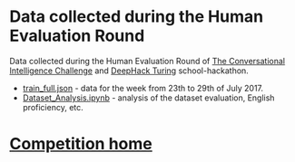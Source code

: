 # Data collected during the Human Evaluation Round

Data collected during the Human Evaluation Round of [The Conversational Intelligence Challenge](http://convai.io) and [DeepHack Turing](http://deephack.me) school-hackathon.

* [train_full.json](./train_full.json) - data for the week from 23th to 29th of July 2017.
* [Dataset_Analysis.ipynb](https://github.com/DeepPavlov/convai/blob/master/data/Dataset_Analysis.ipynb) - analysis of the dataset evaluation, English proficiency, etc.

# [Competition home](http://convai.io)

